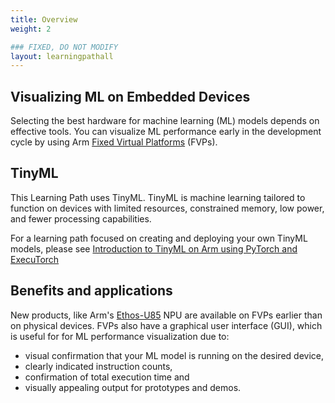 ```yaml
---
title: Overview
weight: 2

### FIXED, DO NOT MODIFY
layout: learningpathall
---
```


## Visualizing ML on Embedded Devices

Selecting the best hardware for machine learning (ML) models depends on effective tools. You can visualize ML performance early in the development cycle by using Arm [Fixed Virtual Platforms](https://developer.arm.com/Tools%20and%20Software/Fixed%20Virtual%20Platforms) (FVPs).

## TinyML

This Learning Path uses TinyML. TinyML is machine learning tailored to function on devices with limited resources, constrained memory, low power, and fewer processing capabilities.

For a learning path focused on creating and deploying your own TinyML models, please see [Introduction to TinyML on Arm using PyTorch and ExecuTorch](/learning-paths/embedded-and-microcontrollers/introduction-to-tinyml-on-arm/)

## Benefits and applications

New products, like Arm's [Ethos-U85](https://www.arm.com/products/silicon-ip-cpu/ethos/ethos-u85) NPU are available on FVPs earlier than on physical devices. FVPs also have a graphical user interface (GUI), which is useful for for ML performance visualization due to:
- visual confirmation that your ML model is running on the desired device,
- clearly indicated instruction counts,
- confirmation of total execution time and
- visually appealing output for prototypes and demos.
